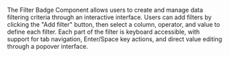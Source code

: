 The Filter Badge Component allows users to create and manage data filtering criteria through an interactive interface. Users can add filters by clicking the "Add filter" button, then select a column, operator, and value to define each filter. Each part of the filter is keyboard accessible, with support for tab navigation, Enter/Space key actions, and direct value editing through a popover interface.

<!-- Generated from commit: 57dfbefb904856ce2ddeb5739093202b24790839 -->